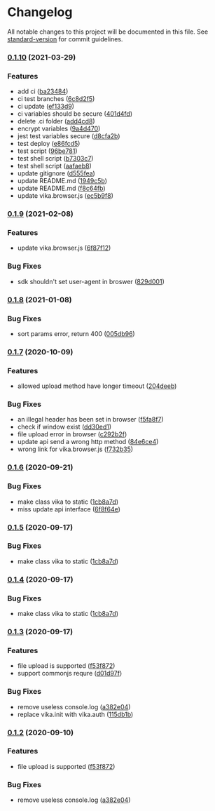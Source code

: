 # Changelog

All notable changes to this project will be documented in this file. See [standard-version](https://github.com/conventional-changelog/standard-version) for commit guidelines.

### [0.1.10](https://github.com/vikadata/vika.js/compare/v0.1.9...v0.1.10) (2021-03-29)


### Features

* add ci ([ba23484](https://github.com/vikadata/vika.js/commit/ba23484e1131060f7f791bc8b670ef7d1e0dde5d))
* ci test branches ([6c8d2f5](https://github.com/vikadata/vika.js/commit/6c8d2f57c4e22ab8d53776af5e37593323c68606))
* ci update ([ef133d9](https://github.com/vikadata/vika.js/commit/ef133d9c8588d65a1ea43d9ff581e616b8cd7f8a))
* ci variables should be secure ([401d4fd](https://github.com/vikadata/vika.js/commit/401d4fd0e439869a9dbd08b31a90f10467868c0f))
* delete .ci folder ([add4cd8](https://github.com/vikadata/vika.js/commit/add4cd82edadc9253771a0106b5fbb6d38c1e376))
* encrypt variables ([9a4d470](https://github.com/vikadata/vika.js/commit/9a4d470b9e8400186433c207e27920eaf238d5cf))
* jest test variables secure ([d8cfa2b](https://github.com/vikadata/vika.js/commit/d8cfa2b062e3650aa43513cea56af1d03787e560))
* test deploy ([e86fcd5](https://github.com/vikadata/vika.js/commit/e86fcd590cd9686864f59ebab8234425b6cb588c))
* test script ([96be781](https://github.com/vikadata/vika.js/commit/96be7816c63f95c76f1c767cb0d08c2588e92c25))
* test shell script ([b7303c7](https://github.com/vikadata/vika.js/commit/b7303c7b795d3475c6a64dc4341a7a38817ba5c9))
* test shell script ([aafaeb8](https://github.com/vikadata/vika.js/commit/aafaeb868bb91d67a02087f02a7e531d4e62aeb8))
* update gitignore ([d555fea](https://github.com/vikadata/vika.js/commit/d555feabc58b6c0032e462ef2362e87f535dc2e7))
* update README.md ([1949c5b](https://github.com/vikadata/vika.js/commit/1949c5be619b4480501cc8334b06c2457e0a3618))
* update README.md ([f8c64fb](https://github.com/vikadata/vika.js/commit/f8c64fb8ff4268aa23e9cd029f8c7df4b7018299))
* update vika.browser.js ([ec5b9f8](https://github.com/vikadata/vika.js/commit/ec5b9f888ab235b29094ea6e4d17afc962b36b28))

### [0.1.9](https://github.com/vikadata/vika.js/compare/v0.1.8...v0.1.9) (2021-02-08)


### Features

* update vika.browser.js ([6f87f12](https://github.com/vikadata/vika.js/commit/6f87f12eb5aeda5a56f3a02e2dd8220c6da24833))


### Bug Fixes

* sdk shouldn't set user-agent in broswer ([829d001](https://github.com/vikadata/vika.js/commit/829d001c2a42f78f08204ee1b72c2f3d438798cb))

### [0.1.8](https://github.com/vikadata/vika.js/compare/v0.1.7...v0.1.8) (2021-01-08)


### Bug Fixes

* sort params error, return 400 ([005db96](https://github.com/vikadata/vika.js/commit/005db9679b857ac6209418d96912b444a817c73c))

### [0.1.7](https://github.com/vikadata/vika.js/compare/v0.1.6...v0.1.7) (2020-10-09)


### Features

* allowed upload method have longer timeout ([204deeb](https://github.com/vikadata/vika.js/commit/204deeb66ee9132947d0d859759891ab5bb865cd))


### Bug Fixes

* an illegal header has been set in browser ([f5fa8f7](https://github.com/vikadata/vika.js/commit/f5fa8f747718ce8128122a530a7ff8ab24df5569))
* check if window exist ([dd30ed1](https://github.com/vikadata/vika.js/commit/dd30ed1b8dccb1dccd2eabbf121c232a66285986))
* file upload error in browser ([c292b2f](https://github.com/vikadata/vika.js/commit/c292b2fd10eff4fcc00fe20141c420fa270757f1))
* update api send a wrong http method ([84e6ce4](https://github.com/vikadata/vika.js/commit/84e6ce48eb4238d715685f0392788f7d65be15f0))
* wrong link for vika.browser.js ([f732b35](https://github.com/vikadata/vika.js/commit/f732b35e207939ab4cf527eb78c18135f72fee3b))

### [0.1.6](https://github.com/vikadata/vika/compare/v0.1.3...v0.1.6) (2020-09-21)


### Bug Fixes

* make class vika to static ([1cb8a7d](https://github.com/vikadata/vika/commit/1cb8a7d787c6ff44909db8dd7f2eae90ea35596f))
* miss update api interface ([6f8f64e](https://github.com/vikadata/vika/commit/6f8f64e8847ba95774557669ec5ecddc1d64a6bc))

### [0.1.5](https://github.com/vikadata/vika/compare/v0.1.3...v0.1.5) (2020-09-17)


### Bug Fixes

* make class vika to static ([1cb8a7d](https://github.com/vikadata/vika/commit/1cb8a7d787c6ff44909db8dd7f2eae90ea35596f))

### [0.1.4](https://github.com/vikadata/vika/compare/v0.1.3...v0.1.4) (2020-09-17)


### Bug Fixes

* make class vika to static ([1cb8a7d](https://github.com/vikadata/vika/commit/1cb8a7d787c6ff44909db8dd7f2eae90ea35596f))

### [0.1.3](https://github.com/vikadata/vika/compare/v0.1.0...v0.1.3) (2020-09-17)


### Features

* file upload is supported ([f53f872](https://github.com/vikadata/vika/commit/f53f872ed18f78f46d4360c768ff8ddf4d02ef75))
* support commonjs requre ([d01d97f](https://github.com/vikadata/vika/commit/d01d97f8adb2611c35985ff464c53cb633bd62a4))


### Bug Fixes

* remove useless console.log ([a382e04](https://github.com/vikadata/vika/commit/a382e041dca68fc542d4882fa300cded98e5e6b9))
* replace vika.init with vika.auth ([115db1b](https://github.com/vikadata/vika/commit/115db1bda5a4af3f84a2a6b39cf29ba565d46f5e))

### [0.1.2](https://github.com/vikadata/vika/compare/v0.1.0...v0.1.2) (2020-09-10)


### Features

* file upload is supported ([f53f872](https://github.com/vikadata/vika/commit/f53f872ed18f78f46d4360c768ff8ddf4d02ef75))


### Bug Fixes

* remove useless console.log ([a382e04](https://github.com/vikadata/vika/commit/a382e041dca68fc542d4882fa300cded98e5e6b9))
